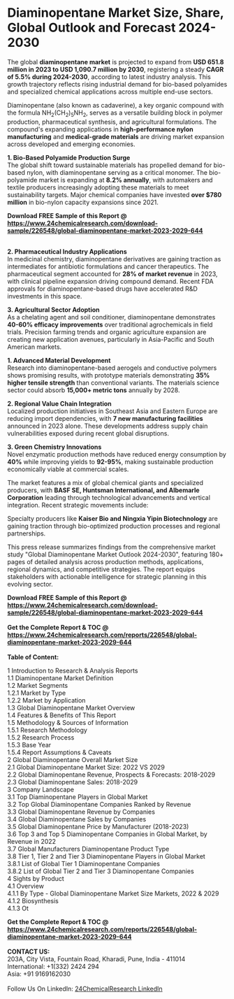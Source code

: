 <h1>Diaminopentane Market Size, Share, Global Outlook and Forecast 2024-2030</h1><p>The global <strong>diaminopentane market</strong> is projected to expand from <strong>USD 651.8 million in 2023 to USD 1,090.7 million by 2030</strong>, registering a steady <strong>CAGR of 5.5% during 2024-2030</strong>, according to latest industry analysis. This growth trajectory reflects rising industrial demand for bio-based polyamides and specialized chemical applications across multiple end-use sectors.</p><p>Diaminopentane (also known as cadaverine), a key organic compound with the formula NH<sub>2</sub>(CH<sub>2</sub>)<sub>5</sub>NH<sub>2</sub>, serves as a versatile building block in polymer production, pharmaceutical synthesis, and agricultural formulations. The compound's expanding applications in <strong>high-performance nylon manufacturing</strong> and <strong>medical-grade materials</strong> are driving market expansion across developed and emerging economies.</p><p><strong>1. Bio-Based Polyamide Production Surge</strong><br>
The global shift toward sustainable materials has propelled demand for bio-based nylon, with diaminopentane serving as a critical monomer. The bio-polyamide market is expanding at <strong>8.2% annually</strong>, with automakers and textile producers increasingly adopting these materials to meet sustainability targets. Major chemical companies have invested <strong>over $780 million</strong> in bio-nylon capacity expansions since 2021.</p><div><b>Download FREE Sample of this Report @ 
            <a href="https://www.24chemicalresearch.com/download-sample/226548/global-diaminopentane-market-2023-2029-644">
            https://www.24chemicalresearch.com/download-sample/226548/global-diaminopentane-market-2023-2029-644</a></b></div><br><p><strong>2. Pharmaceutical Industry Applications</strong><br>
In medicinal chemistry, diaminopentane derivatives are gaining traction as intermediates for antibiotic formulations and cancer therapeutics. The pharmaceutical segment accounted for <strong>28% of market revenue</strong> in 2023, with clinical pipeline expansion driving compound demand. Recent FDA approvals for diaminopentane-based drugs have accelerated R&amp;D investments in this space.</p><p><strong>3. Agricultural Sector Adoption</strong><br>
As a chelating agent and soil conditioner, diaminopentane demonstrates <strong>40-60% efficacy improvements</strong> over traditional agrochemicals in field trials. Precision farming trends and organic agriculture expansion are creating new application avenues, particularly in Asia-Pacific and South American markets.</p><p><strong>1. Advanced Material Development</strong><br>
Research into diaminopentane-based aerogels and conductive polymers shows promising results, with prototype materials demonstrating <strong>35% higher tensile strength</strong> than conventional variants. The materials science sector could absorb <strong>15,000+ metric tons</strong> annually by 2028.</p><p><strong>2. Regional Value Chain Integration</strong><br>
Localized production initiatives in Southeast Asia and Eastern Europe are reducing import dependencies, with <strong>7 new manufacturing facilities</strong> announced in 2023 alone. These developments address supply chain vulnerabilities exposed during recent global disruptions.</p><p><strong>3. Green Chemistry Innovations</strong><br>
Novel enzymatic production methods have reduced energy consumption by <strong>40%</strong> while improving yields to <strong>92-95%</strong>, making sustainable production economically viable at commercial scales.</p><p>The market features a mix of global chemical giants and specialized producers, with <strong>BASF SE, Huntsman International, and Albemarle Corporation</strong> leading through technological advancements and vertical integration. Recent strategic movements include:</p><p>Specialty producers like <strong>Kaiser Bio and Ningxia Yipin Biotechnology</strong> are gaining traction through bio-optimized production processes and regional partnerships.</p><p>This press release summarizes findings from the comprehensive market study "Global Diaminopentane Market Outlook 2024-2030", featuring 180+ pages of detailed analysis across production methods, applications, regional dynamics, and competitive strategies. The report equips stakeholders with actionable intelligence for strategic planning in this evolving sector.</p><div><b>Download FREE Sample of this Report @ 
            <a href="https://www.24chemicalresearch.com/download-sample/226548/global-diaminopentane-market-2023-2029-644">
            https://www.24chemicalresearch.com/download-sample/226548/global-diaminopentane-market-2023-2029-644</a></b></div><br><div><b>Get the Complete Report & TOC @ 
            <a href="https://www.24chemicalresearch.com/reports/226548/global-diaminopentane-market-2023-2029-644">
            https://www.24chemicalresearch.com/reports/226548/global-diaminopentane-market-2023-2029-644</a></b></div><br>
            <b>Table of Content:</b><p>1 Introduction to Research & Analysis Reports<br />
    1.1 Diaminopentane Market Definition<br />
    1.2 Market Segments<br />
        1.2.1 Market by Type<br />
        1.2.2 Market by Application<br />
    1.3 Global Diaminopentane Market Overview<br />
    1.4 Features & Benefits of This Report<br />
    1.5 Methodology & Sources of Information<br />
        1.5.1 Research Methodology<br />
        1.5.2 Research Process<br />
        1.5.3 Base Year<br />
        1.5.4 Report Assumptions & Caveats<br />
2 Global Diaminopentane Overall Market Size<br />
    2.1 Global Diaminopentane Market Size: 2022 VS 2029<br />
    2.2 Global Diaminopentane Revenue, Prospects & Forecasts: 2018-2029<br />
    2.3 Global Diaminopentane Sales: 2018-2029<br />
3 Company Landscape<br />
    3.1 Top Diaminopentane Players in Global Market<br />
    3.2 Top Global Diaminopentane Companies Ranked by Revenue<br />
    3.3 Global Diaminopentane Revenue by Companies<br />
    3.4 Global Diaminopentane Sales by Companies<br />
    3.5 Global Diaminopentane Price by Manufacturer (2018-2023)<br />
    3.6 Top 3 and Top 5 Diaminopentane Companies in Global Market, by Revenue in 2022<br />
    3.7 Global Manufacturers Diaminopentane Product Type<br />
    3.8 Tier 1, Tier 2 and Tier 3 Diaminopentane Players in Global Market<br />
        3.8.1 List of Global Tier 1 Diaminopentane Companies<br />
        3.8.2 List of Global Tier 2 and Tier 3 Diaminopentane Companies<br />
4 Sights by Product<br />
    4.1 Overview<br />
        4.1.1 By Type - Global Diaminopentane Market Size Markets, 2022 & 2029<br />
        4.1.2 Biosynthesis<br />
        4.1.3 Ot</p><div><b>Get the Complete Report & TOC @ 
            <a href="https://www.24chemicalresearch.com/reports/226548/global-diaminopentane-market-2023-2029-644">
            https://www.24chemicalresearch.com/reports/226548/global-diaminopentane-market-2023-2029-644</a></b></div><br><b>CONTACT US:</b><br>
            203A, City Vista, Fountain Road, Kharadi, Pune, India - 411014<br>
            International: +1(332) 2424 294<br>
            Asia: +91 9169162030 <br><br>
            Follow Us On LinkedIn: <a href="https://www.linkedin.com/company/24chemicalresearch/">24ChemicalResearch LinkedIn</a>